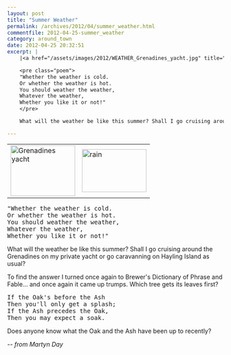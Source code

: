 ```yaml
---
layout: post
title: "Summer Weather"
permalink: /archives/2012/04/summer_weather.html
commentfile: 2012-04-25-summer_weather
category: around_town
date: 2012-04-25 20:32:51
excerpt: |
    |<a href="/assets/images/2012/WEATHER_Grenadines_yacht.jpg" title="See larger version of - Grenadines yacht"><img src="/assets/images/2012/WEATHER_Grenadines_yacht_thumb.jpg" width="150" height="118" alt="Grenadines yacht" class="photo " /></a>|<a href="/assets/images/2012/WEATHER_rain.jpg" title="See larger version of - rain"><img src="/assets/images/2012/WEATHER_rain_thumb.jpg" width="150" height="100" alt="rain" class="photo" /></a>|

    <pre class="poem">
    "Whether the weather is cold.
    Or whether the weather is hot.
    You should weather the weather,
    Whatever the weather,
    Whether you like it or not!"
    </pre>

    What will the weather be like this summer? Shall I go cruising around the Grenadines on my private yacht or go caravanning on Hayling Island as usual?

---
```


|                                                                                                                                                                                                                                                     |                                                                                                                                                                                                    |
|-----------------------------------------------------------------------------------------------------------------------------------------------------------------------------------------------------------------------------------------------------|----------------------------------------------------------------------------------------------------------------------------------------------------------------------------------------------------|
| <a href="/assets/images/2012/WEATHER_Grenadines_yacht.jpg" title="See larger version of - Grenadines yacht"><img src="/assets/images/2012/WEATHER_Grenadines_yacht_thumb.jpg" width="150" height="118" alt="Grenadines yacht" class="photo " /></a> | <a href="/assets/images/2012/WEATHER_rain.jpg" title="See larger version of - rain"><img src="/assets/images/2012/WEATHER_rain_thumb.jpg" width="150" height="100" alt="rain" class="photo" /></a> |

<pre markdown="1" class="poem">
"Whether the weather is cold.
Or whether the weather is hot.
You should weather the weather,
Whatever the weather,
Whether you like it or not!"
</pre>

What will the weather be like this summer? Shall I go cruising around the Grenadines on my private yacht or go caravanning on Hayling Island as usual?

To find the answer I turned once again to Brewer's Dictionary of Phrase and Fable... and once again it came up trumps. Which tree gets its leaves first?

<pre markdown="1" class="poem">
If the Oak's before the Ash
Then you'll only get a splash;
If the Ash precedes the Oak,
Then you may expect a soak.
</pre>

Does anyone know what the Oak and the Ash have been up to recently?

<cite>-- from Martyn Day</cite>
